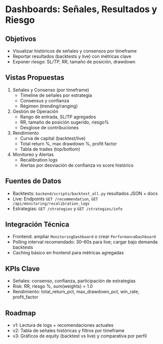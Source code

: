 # Dashboards: Señales, Resultados y Riesgo

## Objetivos
- Visualizar históricos de señales y consensos por timeframe
- Reportar resultados (backtests y live) con métricas clave
- Exponer riesgo: SL/TP, RR, tamaño de posición, drawdown

## Vistas Propuestas
1) Señales y Consenso (por timeframe)
   - Timeline de señales por estrategia
   - Consensus y confianza
   - Régimen (trending/ranging)
2) Gestión de Operación
   - Rango de entrada, SL/TP agregados
   - RR, tamaño de posición sugerido, riesgo%
   - Desglose de contribuciones
3) Rendimiento
   - Curva de capital (backtest/live)
   - Total return %, max drawdown %, profit factor
   - Tabla de trades (top/bottom)
4) Monitoreo y Alertas
   - Recalibration logs
   - Alertas por desviación de confianza vs score histórico

## Fuentes de Datos
- Backtests: `backend/scripts/backtest_all.py` resultados JSON + docs
- Live: Endpoints `GET /recommendation`, `GET /api/monitoring/recalibration_logs`
- Estrategias: `GET /strategies` y `GET /strategies/info`

## Integración Técnica
- Frontend: ampliar `MonitoringDashboard` o crear `PerformanceDashboard`
- Polling interval recomendado: 30–60s para live; cargar bajo demanda backtests
- Caching básico en frontend para métricas agregadas

## KPIs Clave
- Señales: consenso, confianza, participación de estrategias
- Risk: RR, riesgo %, sum(weights) = 1.0
- Rendimiento: total_return_pct, max_drawdown_pct, win_rate, profit_factor

## Roadmap
- v1: Lectura de logs + recomendaciones actuales
- v2: Tabla de señales históricas y filtros por timeframe
- v3: Gráficos de equity (backtest vs live) y comparativa por perfil
